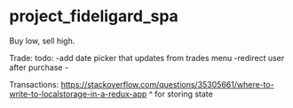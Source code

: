 # project_fideligard_spa
Buy low, sell high.

Trade:
  todo:
    -add date picker that updates from trades menu
    -redirect user after purchase
    -

Transactions:
https://stackoverflow.com/questions/35305661/where-to-write-to-localstorage-in-a-redux-app
^ for storing state